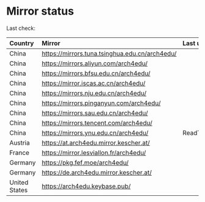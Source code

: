 <script src="./time.js"></script>
# Mirror status
Last check: <script type="text/javascript">localize(1667097186.4416726);</script>

|Country|Mirror|Last update|
|:------|:-----|:----------|
|China|https://mirrors.tuna.tsinghua.edu.cn/arch4edu/|<script type="text/javascript">localize(1667068889);</script>|
|China|https://mirrors.aliyun.com/arch4edu/|<script type="text/javascript">localize(1667025693);</script>|
|China|https://mirrors.bfsu.edu.cn/arch4edu/|<script type="text/javascript">localize(1667068889);</script>|
|China|https://mirror.iscas.ac.cn/arch4edu/|<script type="text/javascript">localize(1667068889);</script>|
|China|https://mirrors.nju.edu.cn/arch4edu/|<script type="text/javascript">localize(1667025693);</script>|
|China|https://mirrors.pinganyun.com/arch4edu/|<script type="text/javascript">localize(1667068889);</script>|
|China|https://mirrors.sau.edu.cn/arch4edu/|<script type="text/javascript">localize(1650446957);</script>|
|China|https://mirrors.tencent.com/arch4edu/|<script type="text/javascript">localize(1667068889);</script>|
|China|https://mirrors.ynu.edu.cn/arch4edu/|ReadTimeout|
|Austria|https://at.arch4edu.mirror.kescher.at/|<script type="text/javascript">localize(1667068889);</script>|
|France|https://mirror.lesviallon.fr/arch4edu/|<script type="text/javascript">localize(1667068889);</script>|
|Germany|https://pkg.fef.moe/arch4edu/|<script type="text/javascript">localize(1667068889);</script>|
|Germany|https://de.arch4edu.mirror.kescher.at/|<script type="text/javascript">localize(1667068889);</script>|
|United States|https://arch4edu.keybase.pub/|<script type="text/javascript">localize(1667025693);</script>|

<script src="./tablefilter/tablefilter.js"></script>
<script src="./table.js"></script>